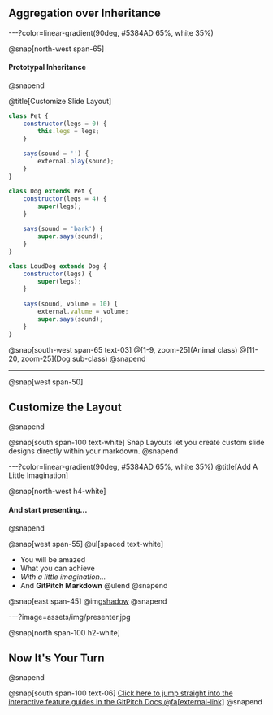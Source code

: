 ## Aggregation over Inheritance

---?color=linear-gradient(90deg, #5384AD 65%, white 35%)

@snap[north-west span-65]
#### Prototypal Inheritance
@snapend

@title[Customize Slide Layout]


```javascript
class Pet {
    constructor(legs = 0) {
        this.legs = legs;
    }
    
    says(sound = '') {
        external.play(sound);
    }
}

class Dog extends Pet {
    constructor(legs = 4) {
        super(legs);
    }
    
    says(sound = 'bark') {
        super.says(sound);
    }
}

class LoudDog extends Dog {
    constructor(legs) {
        super(legs);
    }
    
    says(sound, volume = 10) {
        external.valume = volume;
        super.says(sound);
    }
}
```

@snap[south-west span-65 text-03]
@[1-9, zoom-25](Animal class)
@[11-20, zoom-25](Dog sub-class)
@snapend

---

@snap[west span-50]
## Customize the Layout
@snapend

@snap[south span-100 text-white]
Snap Layouts let you create custom slide designs directly within your markdown.
@snapend

---?color=linear-gradient(90deg, #5384AD 65%, white 35%)
@title[Add A Little Imagination]

@snap[north-west h4-white]
#### And start presenting...
@snapend

@snap[west span-55]
@ul[spaced text-white]
- You will be amazed
- What you can achieve
- *With a little imagination...*
- And **GitPitch Markdown**
@ulend
@snapend

@snap[east span-45]
@img[shadow](assets/img/conference.png)
@snapend

---?image=assets/img/presenter.jpg

@snap[north span-100 h2-white]
## Now It's Your Turn
@snapend

@snap[south span-100 text-06]
[Click here to jump straight into the interactive feature guides in the GitPitch Docs @fa[external-link]](https://gitpitch.com/docs/getting-started/tutorial/)
@snapend
